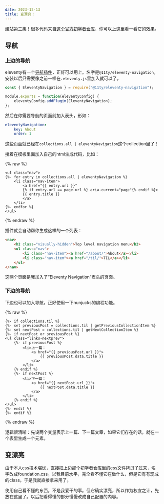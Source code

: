 ```yaml
---
date: 2023-12-13
title: 变漂亮！
---
```


建站第三集！很多代码来自[这个官方初学者仓库](https://github.com/11ty/eleventy-base-blog)，你可以上这里看一看它的效果。

## 导航

### 上边的导航

eleventy有一个[导航插件](https://www.11ty.dev/docs/plugins/navigation/)，正好可以用上。名字是`@11ty/eleventy-navigation`，安装以后只需要像之前一样在`.eleventy.js`里加入就可以了。

```js
const { EleventyNavigation } = require("@11ty/eleventy-navigation");

module.exports = function(eleventyConfig) {
    eleventyConfig.addPlugin(EleventyNavigation);
};
```

然后在你需要导航的页面前加入表头，形如：

```yaml
eleventyNavigation: 
    key: About
    order: 1
```

这些页面就已经在`collections.all | eleventyNavigation`这个collection里了！

接着在模板里面加入自己的html生成代码，比如：

{% raw %}

```liquid
<ul class="nav">
{%- for entry in collections.all | eleventyNavigation %}
    <li class="nav-item">
        <a href="{{ entry.url }}"
        {% if entry.url == page.url %} aria-current="page"{% endif %}>
        {{ entry.title }}
        </a>
    </li>
{%- endfor %}
</ul>
```

{% endraw %}

插件就会自动帮你生成这样的一个列表：

```html
<nav>
    <h2 class="visually-hidden">Top level navigation menu</h2>
    <ul class="nav">
        <li class="nav-item"><a href="/about/">About</a></li>
        <li class="nav-item"><a href="/til/">TIL</a></li>
    </ul>
</nav>
```

这两个页面是我加入了“Eleventy Navigation”表头的页面。

### 下边的导航

下边也可以加入导航，正好使用一下nunjucks的编程功能。

{% raw %}

```liquid
{%- if collections.til %}
{%- set previousPost = collections.til | getPreviousCollectionItem %}
{%- set nextPost = collections.til | getNextCollectionItem %}
{%- if nextPost or previousPost %}
<ul class="links-nextprev">
    {%- if previousPost %}
        <li>上一篇： 
            <a href="{{ previousPost.url }}">
                {{ previousPost.data.title }}
            </a>
        </li>
    {% endif %}
    {%- if nextPost %}
        <li>下一篇： 
            <a href="{{ nextPost.url }}">
                {{ nextPost.data.title }}
            </a>
        </li>
    {% endif %}
</ul>
{%- endif %}
{%- endif %}
```

{% endraw %}

逻辑很清晰：先设两个变量表示上一篇、下一篇文章，如果它们存在的话，就在一个表里生成一个元素。

## 变漂亮

由于本人css技术堪忧，直接把上边那个初学者仓库里的css文件拷贝了过来，名字改成foundation.css。以我目前水平，完全看不懂它在做什么，但是它有有现成的class，于是我就直接拿来用了。

使用自己看不懂的东西，不是我爱干的事。但它确实漂亮，所以作为权宜之计，先放在这里了。以后把看得懂的部分慢慢改成自己配置的内容。
